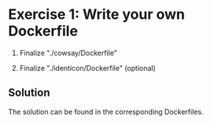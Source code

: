 # Exercise 1: Write your own Dockerfile

1. Finalize "./cowsay/Dockerfile"

2. Finalize "./identicon/Dockerfile" (optional)

## Solution

The solution can be found in the corresponding Dockerfiles.
